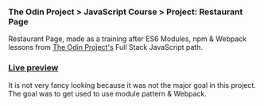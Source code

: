 ### The Odin Project > JavaScript Course > Project: Restaurant Page

Restaurant Page, made as a training after ES6 Modules, npm & Webpack lessons from [The Odin Project's](https://www.theodinproject.com/) Full Stack JavaScript path.

### [Live preview](https://bartek8b.github.io/TOP-Restaurant_Page/)

It is not very fancy looking because it was not the major goal in this project. The goal was to get used to use module pattern & Webpack.
